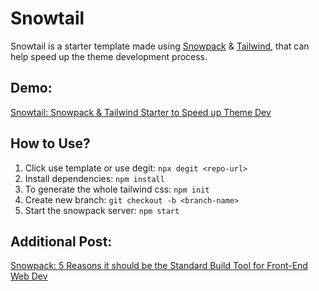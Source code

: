 # Snowtail
Snowtail is a starter template made using [Snowpack](https://www.snowpack.dev/) & [Tailwind](http://tailwindcss.com/), that can help speed up the theme development process.

## Demo:
[Snowtail: Snowpack & Tailwind Starter to Speed up Theme Dev](https://www.derpycoder.com/snowtail-snowpack-tailwind-starter-to-speed-up-theme-dev/?utm_source=github&utm_medium=indirect&utm_campaign=snowtail&utm_content=repo#demo)

## How to Use?
1. Click use template or use degit: `npx degit <repo-url>`
1. Install dependencies: `npm install`
1. To generate the whole tailwind css: `npm init`
1. Create new branch: `git checkout -b <branch-name>`
1. Start the snowpack server: `npm start`

## Additional Post:
[Snowpack: 5 Reasons it should be the Standard Build Tool for Front-End Web Dev](https://www.derpycoder.com/snowpack-5-reasons-it-should-be-the-standard-build-tool-for-front-end-web-dev/?utm_source=github&utm_medium=indirect&utm_campaign=snowpack&utm_content=snowtail-repo)
